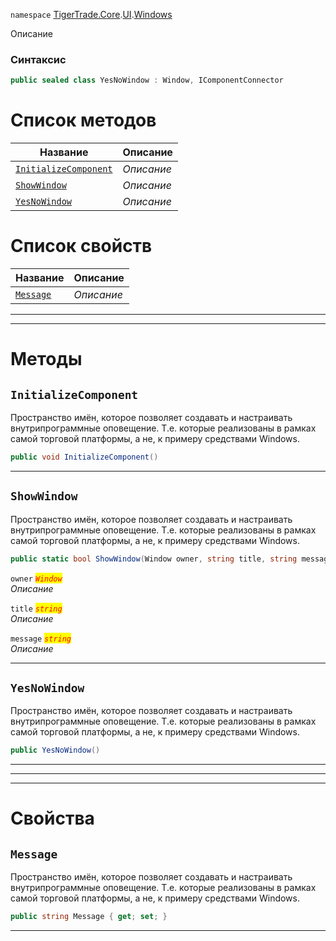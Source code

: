 
`namespace` [TigerTrade.Core](../../../TigerTrade.Core.md).[UI](../../../TigerTrade.Core/UI.md).[Windows](../../../TigerTrade.Core/UI/Windows.md)


Описание

### Синтаксис
```csharp
public sealed class YesNoWindow : Window, IComponentConnector
```


# Список методов
| Название | Описание |
| --- | --- |
| [`InitializeComponent`](#InitializeComponent-m) | *Описание* |
| [`ShowWindow`](#ShowWindow-m) | *Описание* |
| [`YesNoWindow`](#YesNoWindow-m) | *Описание* |

# Список свойств
| Название | Описание |
| --- | --- |
| [`Message`](#Message-p) | *Описание* |





***  
***  
# Методы

## `InitializeComponent`<a href="YesNoWindow-m" id="YesNoWindow-m"></a>
Пространство имён, которое позволяет создавать и настраивать внутрипрограммные оповещение. Т.е. которые реализованы в рамках самой торговой платформы, а не, к примеру средствами Windows.

```csharp
public void InitializeComponent()
```

***  

## `ShowWindow`<a href="YesNoWindow-m" id="YesNoWindow-m"></a>
Пространство имён, которое позволяет создавать и настраивать внутрипрограммные оповещение. Т.е. которые реализованы в рамках самой торговой платформы, а не, к примеру средствами Windows.

```csharp
public static bool ShowWindow(Window owner, string title, string message)
```

`owner` <mark style="color:red;">*`Window`*</mark>  
 *Описание*  

`title` <mark style="color:red;">*`string`*</mark>  
 *Описание*  

`message` <mark style="color:red;">*`string`*</mark>  
 *Описание*  


***  

## `YesNoWindow`<a href="YesNoWindow-m" id="YesNoWindow-m"></a>
Пространство имён, которое позволяет создавать и настраивать внутрипрограммные оповещение. Т.е. которые реализованы в рамках самой торговой платформы, а не, к примеру средствами Windows.

```csharp
public YesNoWindow()
```

***  
***  
 ***  
# Свойства

## `Message`<a href="Message-p" id="Message-p"></a>
Пространство имён, которое позволяет создавать и настраивать внутрипрограммные оповещение. Т.е. которые реализованы в рамках самой торговой платформы, а не, к примеру средствами Windows.

```csharp
public string Message { get; set; }
```  
***

